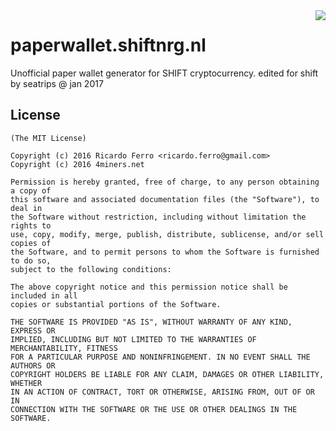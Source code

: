 
<img align="right" src="https://cdn.rawgit.com/feross/standard/master/badge.svg">

# paperwallet.shiftnrg.nl 

Unofficial paper wallet generator for SHIFT cryptocurrency.
edited for shift by seatrips @ jan 2017

## License

```
(The MIT License)

Copyright (c) 2016 Ricardo Ferro <ricardo.ferro@gmail.com>
Copyright (c) 2016 4miners.net

Permission is hereby granted, free of charge, to any person obtaining a copy of
this software and associated documentation files (the "Software"), to deal in
the Software without restriction, including without limitation the rights to
use, copy, modify, merge, publish, distribute, sublicense, and/or sell copies of
the Software, and to permit persons to whom the Software is furnished to do so,
subject to the following conditions:

The above copyright notice and this permission notice shall be included in all
copies or substantial portions of the Software.

THE SOFTWARE IS PROVIDED "AS IS", WITHOUT WARRANTY OF ANY KIND, EXPRESS OR
IMPLIED, INCLUDING BUT NOT LIMITED TO THE WARRANTIES OF MERCHANTABILITY, FITNESS
FOR A PARTICULAR PURPOSE AND NONINFRINGEMENT. IN NO EVENT SHALL THE AUTHORS OR
COPYRIGHT HOLDERS BE LIABLE FOR ANY CLAIM, DAMAGES OR OTHER LIABILITY, WHETHER
IN AN ACTION OF CONTRACT, TORT OR OTHERWISE, ARISING FROM, OUT OF OR IN
CONNECTION WITH THE SOFTWARE OR THE USE OR OTHER DEALINGS IN THE SOFTWARE.
```
